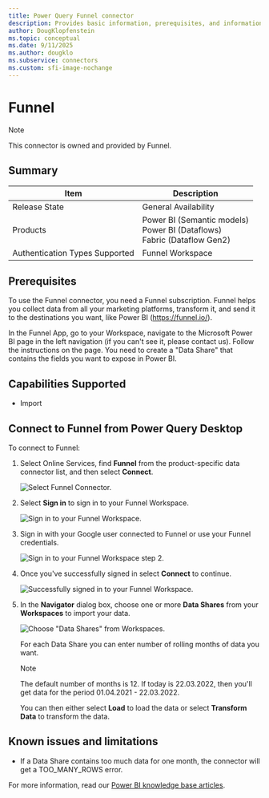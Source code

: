 ```yaml
---
title: Power Query Funnel connector
description: Provides basic information, prerequisites, and information on how to connect to your data using the Funnel connector, along with a list of known issues and limitations.
author: DougKlopfenstein
ms.topic: conceptual
ms.date: 9/11/2025
ms.author: dougklo
ms.subservice: connectors
ms.custom: sfi-image-nochange
---
```


# Funnel

>[!Note]
>This connector is owned and provided by Funnel.

## Summary

| Item | Description |
| ---- | ----------- |
| Release State | General Availability |
| Products | Power BI (Semantic models)<br/>Power BI (Dataflows)<br/>Fabric (Dataflow Gen2) |
| Authentication Types Supported | Funnel Workspace |

## Prerequisites

To use the Funnel connector, you need a Funnel subscription. Funnel helps you collect data from all your marketing platforms, transform it, and send it to the destinations you want, like Power BI (<https://funnel.io/>).

In the Funnel App, go to your Workspace, navigate to the Microsoft Power BI page in the left navigation (if you can't see it, please contact us). Follow the instructions on the page. You need to create a "Data Share" that contains the fields you want to expose in Power BI.

## Capabilities Supported

* Import

## Connect to Funnel from Power Query Desktop

To connect to Funnel:

1. Select Online Services, find **Funnel** from the product-specific data connector list, and then select **Connect**.

   ![Select Funnel Connector.](./media/funnel/funnel-connector.png#lightbox)

1. Select **Sign in** to sign in to your Funnel Workspace.

   ![Sign in to your Funnel Workspace.](media/funnel/funnel-sign-in-1.png)

1. Sign in with your Google user connected to Funnel or use your Funnel credentials.

   ![Sign in to your Funnel Workspace step 2.](media/funnel/funnel-sign-in-2.png)

1. Once you've successfully signed in select **Connect** to continue.

   ![Successfully signed in to your Funnel Workspace.](media/funnel/funnel-sign-in-3.png)

1. In the **Navigator** dialog box, choose one or more **Data Shares** from your **Workspaces** to import your data.

   ![Choose "Data Shares" from Workspaces.](media/funnel/funnel-navigation-table.png)

   For each Data Share you can enter number of rolling months of data you want.

   > [!NOTE]
   > The default number of months is 12. If today is 22.03.2022, then you'll get data for the period 01.04.2021 - 22.03.2022.

   You can then either select **Load** to load the data or select **Transform Data** to transform the data.

## Known issues and limitations

* If a Data Share contains too much data for one month, the connector will get a TOO_MANY_ROWS error.

For more information, read our [Power BI knowledge base articles](https://help.funnel.io/en/?q=powerbi).
